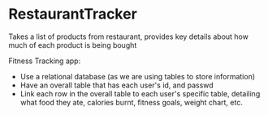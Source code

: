 # RestaurantTracker
Takes a list of products from restaurant, provides key details about how much of each product is being bought

Fitness Tracking app:
- Use a relational database (as we are using tables to store information)
- Have an overall table that has each user's id, and passwd
- Link each row in the overall table to each user's specific table, detailing what food they ate, calories burnt, fitness goals, weight chart, etc.
